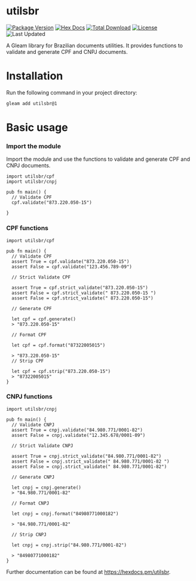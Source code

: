 # utilsbr

[![Package Version](https://img.shields.io/hexpm/v/utilsbr)](https://hex.pm/packages/utilsbr)
[![Hex Docs](https://img.shields.io/badge/hex-docs-ffaff3)](https://hexdocs.pm/utilsbr/)
[![Total Download](https://img.shields.io/hexpm/dt/utilsbr)](https://hex.pm/packages/utilsbr)
[![License](https://img.shields.io/hexpm/l/utilsbr)](https://hex.pm/packages/utilsbr)
![Last Updated](https://img.shields.io/github/last-commit/malvfr/utilsbr)

A Gleam library for Brazilian documents utilities. It provides functions to validate and generate CPF and CNPJ documents.

# Installation

Run the following command in your project directory:

```sh
gleam add utilsbr@1
```

# Basic usage

### Import the module

Import the module and use the functions to validate and generate CPF and CNPJ documents.

```gleam
import utilsbr/cpf
import utilsbr/cnpj

pub fn main() {
  // Validate CPF
  cpf.validate("873.220.050-15")

}
```

### CPF functions

```gleam
import utilsbr/cpf

pub fn main() {
  // Validate CPF
  assert True = cpf.validate("873.220.050-15")
  assert False = cpf.validate("123.456.789-09")

  // Strict Validate CPF

  assert True = cpf.strict_validate("873.220.050-15")
  assert False = cpf.strict_validate(" 873.220.050-15 ")
  assert False = cpf.strict_validate(" 873.220.050-15")

  // Generate CPF

  let cpf = cpf.generate()
  > "873.220.050-15"

  // Format CPF

  let cpf = cpf.format("87322005015")

  > "873.220.050-15"
  // Strip CPF

  let cpf = cpf.strip("873.220.050-15")
  > "87322005015"
}
```

### CNPJ functions

```gleam
import utilsbr/cnpj

pub fn main() {
  // Validate CNPJ
  assert True = cnpj.validate("84.980.771/0001-82")
  assert False = cnpj.validate("12.345.678/0001-09")

  // Strict Validate CNPJ

  assert True = cnpj.strict_validate("84.980.771/0001-82")
  assert False = cnpj.strict_validate(" 84.980.771/0001-82 ")
  assert False = cnpj.strict_validate(" 84.980.771/0001-82")

  // Generate CNPJ

  let cnpj = cnpj.generate()
  > "84.980.771/0001-82"

  // Format CNPJ

  let cnpj = cnpj.format("84980771000182")

  > "84.980.771/0001-82"

  // Strip CNPJ

  let cnpj = cnpj.strip("84.980.771/0001-82")

  > "84980771000182"
}
```

Further documentation can be found at <https://hexdocs.pm/utilsbr>.

